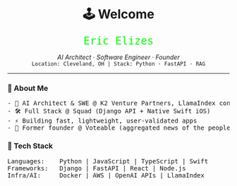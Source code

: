 <h1 align="center">🕹️ Welcome</h1>

<p align="center">
  <code style="font-size: 1.5rem; color: #00FF00;">Eric Elizes</code>
</p>

<p align="center">
  <em>AI Architect · Software Engineer · Founder</em><br>
  <code>Location: Cleveland, OH | Stack: Python · FastAPI · RAG</code>
</p>

<hr>

<h3>💾 About Me</h3>
<pre>
- 🧠 AI Architect & SWE @ K2 Venture Partners, LlamaIndex contributor
- 🛠 Full Stack @ Squad (Django API + Native Swift iOS)
- ⚡ Building fast, lightweight, user-validated apps
- 📱 Former founder @ Voteable (aggregated news of the people on your ballot)
</pre>

<h3>🔧 Tech Stack</h3>
<pre>
Languages:    Python | JavaScript | TypeScript | Swift
Frameworks:   Django | FastAPI | React | Node.js
Infra/AI:     Docker | AWS | OpenAI APIs | LlamaIndex
</pre>
